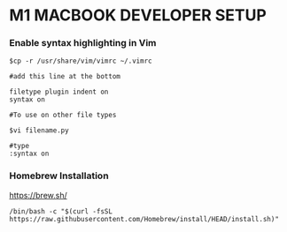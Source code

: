 # M1 MACBOOK DEVELOPER SETUP

### Enable syntax highlighting in Vim
```
$cp -r /usr/share/vim/vimrc ~/.vimrc

#add this line at the bottom

filetype plugin indent on
syntax on
```
```
#To use on other file types

$vi filename.py

#type 
:syntax on
```
### Homebrew Installation
https://brew.sh/
```
/bin/bash -c "$(curl -fsSL https://raw.githubusercontent.com/Homebrew/install/HEAD/install.sh)"
```

